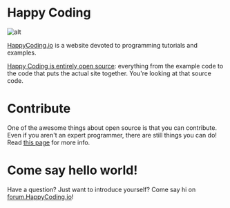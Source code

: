 # Happy Coding

![alt](https://github.com/geekslider/HappyCoding/blob/geekslider-patch-1/images/geekslider-logo.png?raw=true)

[HappyCoding.io](http://HappyCoding.io) is a website devoted to programming tutorials and examples.

[Happy Coding is entirely open source](http://happycoding.io/license.html): everything from the example code to the code that puts the actual site together. You're looking at that source code.

# Contribute

One of the awesome things about open source is that you can contribute. Even if you aren't an expert programmer, there are still things you can do! Read [this page](https://github.com/KevinWorkman/HappyCoding/wiki/Contributing) for more info.

# Come say hello world!

Have a question? Just want to introduce yourself? Come say hi on [forum.HappyCoding.io](http://forum.HappyCoding.io)!
